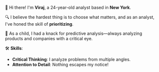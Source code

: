 👋 Hi there! I'm **Viraj**, a 24-year-old analyst based in **New York**. 

🔍 I believe the hardest thing is to choose what matters, and as an analyst, I've honed the skill of **prioritizing**.

🧠 As a child, I had a knack for predictive analysis—always analyzing products and companies with a critical eye. 

🛠️ **Skills**:
- **Critical Thinking**: I analyze problems from multiple angles.
- **Attention to Detail**: Nothing escapes my notice!
